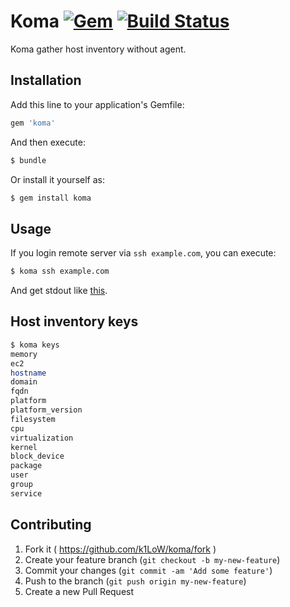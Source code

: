 # Koma [![Gem](https://img.shields.io/gem/v/koma.svg)](https://rubygems.org/gems/koma) [![Build Status](https://travis-ci.org/k1LoW/koma.svg?branch=master)](https://travis-ci.org/k1LoW/koma)

Koma gather host inventory without agent.

## Installation

Add this line to your application's Gemfile:

```ruby
gem 'koma'
```

And then execute:

```sh
$ bundle
```

Or install it yourself as:

```sh
$ gem install koma
```

## Usage

If you login remote server via `ssh example.com`, you can execute:

```sh
$ koma ssh example.com
```

And get stdout like [this](stdout_sample.json).

## Host inventory keys

```sh
$ koma keys
memory
ec2
hostname
domain
fqdn
platform
platform_version
filesystem
cpu
virtualization
kernel
block_device
package
user
group
service
```

## Contributing

1. Fork it ( https://github.com/k1LoW/koma/fork )
2. Create your feature branch (`git checkout -b my-new-feature`)
3. Commit your changes (`git commit -am 'Add some feature'`)
4. Push to the branch (`git push origin my-new-feature`)
5. Create a new Pull Request
